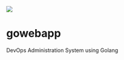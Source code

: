 <a href="https://codeclimate.com/github/mukulgit123/gowebapp/maintainability"><img src="https://api.codeclimate.com/v1/badges/ef48b9131399e7c51d36/maintainability" /></a>
# gowebapp
DevOps Administration System using Golang
